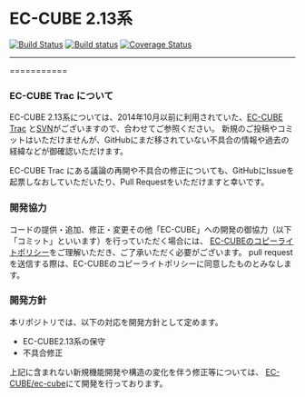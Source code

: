# EC-CUBE 2.13系
[![Build Status](https://travis-ci.org/EC-CUBE/eccube-2_13.svg)](https://travis-ci.org/EC-CUBE/eccube-2_13)
[![Build status](https://ci.appveyor.com/api/projects/status/4k58ucq2smwc4h7n/branch/master?svg=true)](https://ci.appveyor.com/project/ECCUBE/eccube-2-13/branch/master)
[![Coverage Status](https://coveralls.io/repos/EC-CUBE/eccube-2_13/badge.png)](https://coveralls.io/r/EC-CUBE/eccube-2_13)

* * * * * * * * * * * * * * * * * * * *

===========

### EC-CUBE Trac について

EC-CUBE 2.13系については、2014年10月以前に利用されていた、[EC-CUBE Trac](http://svn.ec-cube.net/open_trac/) と[SVN](http://svn.ec-cube.net/open/)がございますので、合わせてご参照ください。
新規のご投稿やコミットはいただけませんが、GitHubにまだ移されていない不具合の情報や過去の経緯などが御確認いただけます。  

EC-CUBE Trac にある議論の再開や不具合の修正についても、GitHubにIssueを起票しなおしていただいたり、Pull Requestをいただけますと幸いです。

### 開発協力

コードの提供・追加、修正・変更その他「EC-CUBE」への開発の御協力（以下「コミット」といいます）を行っていただく場合には、
[EC-CUBEのコピーライトポリシー](https://github.com/EC-CUBE/ec-cube/blob/50de4ac511ab5a5577c046b61754d98be96aa328/LICENSE.txt)をご理解いただき、ご了承いただく必要がございます。
pull requestを送信する際は、EC-CUBEのコピーライトポリシーに同意したものとみなします。

### 開発方針

本リポジトリでは、以下の対応を開発方針として定めます。

* EC-CUBE2.13系の保守
* 不具合修正

上記に含まれない新規機能開発や構造の変化を伴う修正等については、
[EC-CUBE/ec-cube](https://github.com/EC-CUBE/ec-cube)にて開発を行っております。

